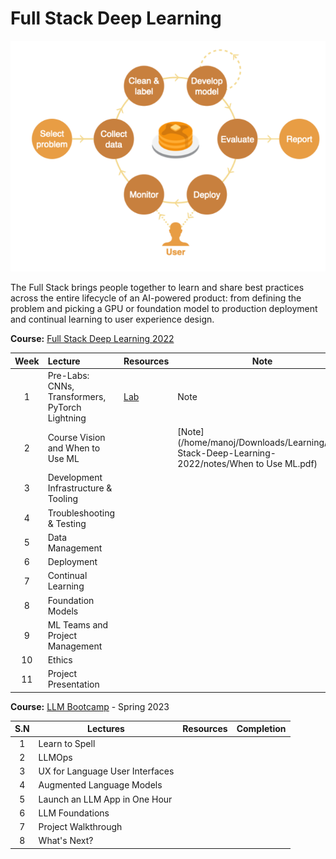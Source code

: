 # Full Stack Deep Learning
![Pipeline](full-stack.png)

The Full Stack brings people together to learn and share best practices across the entire lifecycle of an AI-powered product: from defining the problem and picking a GPU or foundation model to production deployment and continual learning to user experience design.


**Course:** [Full Stack Deep Learning 2022](https://fullstackdeeplearning.com/course/2022/)

| Week | Lecture | Resources | Note | Completion |
| :--: | :--- | :--- | ---- | ---- |
| 1 | Pre-Labs: CNNs, Transformers, PyTorch Lightning | [Lab](https://fullstackdeeplearning.com/course/2022/labs-1-3-cnns-transformers-pytorch-lightning/) | Note | &#x2610; |
| 2 | Course Vision and When to Use ML |  | [Note](/home/manoj/Downloads/Learning/Full-Stack-Deep-Learning-2022/notes/When to Use ML.pdf) |  |
| 3 | Development Infrastructure & Tooling |  |  |  |
| 4 | Troubleshooting & Testing |  |  |  |
| 5 | Data Management |  |  |  |
| 6 | Deployment |  |  |  |
| 7 | Continual Learning |  |  |  |
| 8 | Foundation Models |  |  |  |
| 9 | ML Teams and Project Management |  |  |  |
| 10 | Ethics |  |  |  |
| 11 | Project Presentation |  |  |  |
 
 **Course:** [LLM Bootcamp](https://fullstackdeeplearning.com/llm-bootcamp/spring-2023/) - Spring 2023
 
| S.N | Lectures | Resources | Completion |
| :--: | ---- | ---- | ---- |
| 1 | Learn to Spell |  |  |
| 2 | LLMOps |  |  |
| 3 | UX for Language User Interfaces |  |  |
| 4 | Augmented Language Models |  |  |
| 5 | Launch an LLM App in One Hour |  |  |
| 6 | LLM Foundations |  |  |
| 7 | Project Walkthrough |  |  |
| 8 | What's Next? |  |  |
